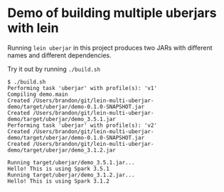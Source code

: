# Demo of building multiple uberjars with lein

Running `lein uberjar` in this project produces two JARs
with different names and different dependencies.

Try it out by running `./build.sh`

```
$ ./build.sh
Performing task 'uberjar' with profile(s): 'v1'
Compiling demo.main
Created /Users/brandon/git/lein-multi-uberjar-demo/target/uberjar/demo-0.1.0-SNAPSHOT.jar
Created /Users/brandon/git/lein-multi-uberjar-demo/target/uberjar/demo_3.5.1.jar
Performing task 'uberjar' with profile(s): 'v2'
Created /Users/brandon/git/lein-multi-uberjar-demo/target/uberjar/demo-0.1.0-SNAPSHOT.jar
Created /Users/brandon/git/lein-multi-uberjar-demo/target/uberjar/demo_3.1.2.jar

Running target/uberjar/demo_3.5.1.jar...
Hello! This is using Spark 3.5.1
Running target/uberjar/demo_3.1.2.jar...
Hello! This is using Spark 3.1.2
```

